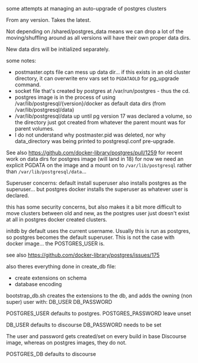 some attempts at managing an auto-upgrade of postgres clusters

From any version. Takes the latest.

Not depending on /shared/postgres_data means we can drop a lot of the moving/shuffling around as all versions will have their own proper data dirs.

New data dirs will be initialized separately.

some notes:
* postmaster.opts file can mess up data dir... if this exists in an old cluster directory, it can overwrite env vars set to `PGDATAOLD` for pg_upgrade command.
* socket file that's created by postgres at /var/run/postgres - thus the cd.
* postgres image is in the process of using /var/lib/postgresql/{version}/docker as default data dirs (from /var/lib/postgresql/data)
* /var/lib/postgresql/data up until pg version 17 was declared a volume, so the directory just got created from whatever the parent mount was for parent volumes.
* I do not understand why postmaster.pid was deleted, nor why data_directory was being printed to postgresql.conf pre-upgrade.

See also https://github.com/docker-library/postgres/pull/1259
for recent work on data dirs for postgres image (will land in 18)
for now we need an explicit PGDATA on the image
and a mount on to `/var/lib/postgresql` rather than `/var/lib/postgresql/data`...

Superuser concerns:
default install superuser also installs postgres as the superuser...
but postgres docker installs the superuser as whatever user is declared.

this has some security concerns, but also makes it a bit more difficult to move clusters between old and new, as the postgres user just doesn't exist at all in postgres docker created clusters.

initdb by default uses the current username. Usually this is run as postgres, so postgres becomes the default superuser. This is not the case with docker image... the POSTGRES_USER is.

see also https://github.com/docker-library/postgres/issues/175

also theres everything done in create_db file:
* create extensions on schema
* database encoding

bootstrap_db.sh creates the extensions to the db, and adds the owning (non super) user with:
DB_USER
DB_PASSWORD

POSTGRES_USER defaults to postgres.
POSTGRES_PASSWORD leave unset

DB_USER defaults to discourse
DB_PASSWORD needs to be set

The user and password gets created/set on every build in base Discourse image, whereas on postgres images, they do not.

POSTGRES_DB defaults to discourse
